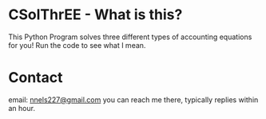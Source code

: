 # CSolThrEE - What is this?
 This Python Program solves three different types of accounting equations for you! Run the code to see what I mean.
# Contact
 email: nnels227@gmail.com
 you can reach me there, typically replies within an hour.
